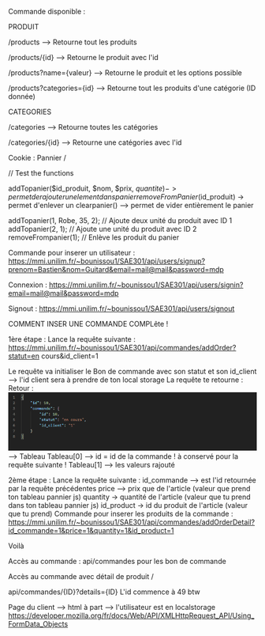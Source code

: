 Commande disponible : 

PRODUIT

/products --> Retourne tout les produits

/products/{id} --> Retourne le produit avec l'id

/products?name={valeur} --> Retourne le produit et les options possible

/products?categories={id} --> Retourne tout les produits d'une catégorie (ID donnée)

CATEGORIES

/categories --> Retourne toutes les catégories

/categories/{id} --> Retourne une catégories avec l'id 

Cookie : Pannier /

// Test the functions

addTopanier($id_produit, $nom, $prix, $quantite) -> permet de rajouter un element dans panier
removeFromPanier($id_produit) -> permet d'enlever un 
clearpanier() --> permet de vider entièrement le panier 

addTopanier(1, Robe, 35, 2); // Ajoute deux unité du produit avec ID 1 
addTopanier(2, 1); // Ajoute une unité du produit avec ID 2 
removeFrompanier(1); // Enlève les produit du panier 


Commande pour inserer un utilisateur : https://mmi.unilim.fr/~bounissou1/SAE301/api/users/signup?prenom=Bastien&nom=Guitard&email=mail@mail&password=mdp

Connexion : https://mmi.unilim.fr/~bounissou1/SAE301/api/users/signin?email=mail@mail&password=mdp

Signout : https://mmi.unilim.fr/~bounissou1/SAE301/api/users/signout


COMMENT INSER UNE COMMANDE COMPLête !

1ère étape :
Lance la requête suivante : 
https://mmi.unilim.fr/~bounissou1/SAE301/api/commandes/addOrder?statut=en cours&id_client=1

Le requête va initialiser le Bon de commande avec son statut et son id_client --> l'id client sera à prendre de ton local storage
La requête te retourne :
Retour : ![alt text](image.png) --> Tableau
Tableau[0] --> id = id de la commande ! à conservé pour la requête suivante !
Tableau[1] --> les valeurs rajouté 


2ème étape : 
Lance la requête suivante : 
id_commande --> est l'id retournée par la requête précédentes 
price --> prix que de l'article (valeur que prend ton tableau pannier js)
quantity -> quantité de l'article (valeur que tu prend dans ton tableau pannier js)
id_product -> id du produit de l'article (valeur que tu prend)
Commande pour inserer les produits de la commande : https://mmi.unilim.fr/~bounissou1/SAE301/api/commandes/addOrderDetail?id_commande=1&price=1&quantity=1&id_product=1

Voilà



Accès au commande : 
api/commandes pour les bon de commande 

Accès au commande avec détail de produit /

api/commandes/{ID}?details={ID}
L'id commence à 49 btw
























Page du client -->  html à part 
--> l'utilisateur est en localstorage 
https://developer.mozilla.org/fr/docs/Web/API/XMLHttpRequest_API/Using_FormData_Objects